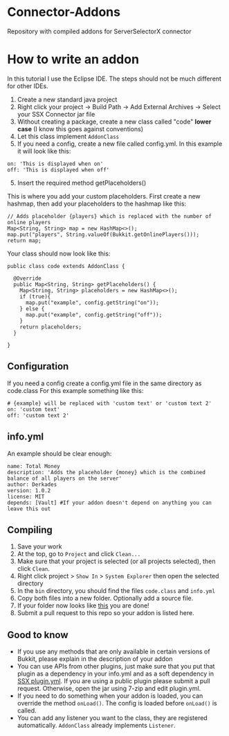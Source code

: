 # Connector-Addons
Repository with compiled addons for ServerSelectorX connector

# How to write an addon
In this tutorial I use the Eclipse IDE. The steps should not be much different for other IDEs.

1. Create a new standard java project
2. Right click your project -> Build Path -> Add External Archives -> Select your SSX Connector jar file
3. Without creating a package, create a new class called "code" **lower case** (I know this goes against conventions)
4. Let this class implement `AddonClass`
5. If you need a config, create a new file called config.yml. In this example it will look like this:
```
on: 'This is displayed when on'
off: 'This is displayed when off'
```
5. Insert the required method getPlaceholders()

This is where you add your custom placeholders. First create a new hashmap, then add your placeholders to the hashmap like this:
```
// Adds placeholder {players} which is replaced with the number of online players
Map<String, String> map = new HashMap<>();
map.put("players", String.valueOf(Bukkit.getOnlinePlayers()));
return map;
```

Your class should now look like this:
```
public class code extends AddonClass {

  @Override
  public Map<String, String> getPlaceholders() {
    Map<String, String> placeholders = new HashMap<>();
    if (true){
      map.put("example", config.getString("on"));
    } else {
      map.put("example", config.getString("off"));
    }
    return placeholders;
  }

}
```
## Configuration
If you need a config create a config.yml file in the same directory as code.class
For this example something like this:
```
# {example} will be replaced with 'custom text' or 'custom text 2'
on: 'custom text'
off: 'custom text 2'
```

## info.yml
An example should be clear enough:
```
name: Total Money
description: 'Adds the placeholder {money} which is the combined balance of all players on the server'
author: Derkades
version: 1.0.2
license: MIT
depends: [Vault] #If your addon doesn't depend on anything you can leave this out
```
## Compiling
1. Save your work
2. At the top, go to `Project` and click `Clean...`
3. Make sure that your project is selected (or all projects selected), then click `Clean`.
4. Right click project > `Show In` > `System Explorer` then open the selected directory
5. In the `bin` directory, you should find the files `code.class` and `info.yml`
6. Copy both files into a new folder. Optionally add a source file.
7. If your folder now looks like <a href="https://github.com/ServerSelectorX/Connector-Addons/tree/master/PlayerCount">this</a> you are done!
8. Submit a pull request to this repo so your addon is listed here.
## Good to know
- If you use any methods that are only available in certain versions of Bukkit, please explain in the description of your addon
- You can use APIs from other plugins, just make sure that you put that plugin as a dependency in your info.yml and as a soft dependency in <a href="https://github.com/ServerSelectorX/ServerSelectorX/blob/master/src/plugin.yml">SSX plugin.yml</a>. If you are using a public plugin please submit a pull request. Otherwise, open the jar using 7-zip and edit plugin.yml.
- If you need to do something when your addon is loaded, you can override the method `onLoad()`. The config is loaded before `onLoad()` is called.
- You can add any listener you want to the class, they are registered automatically. `AddonClass` already implements `Listener`.
